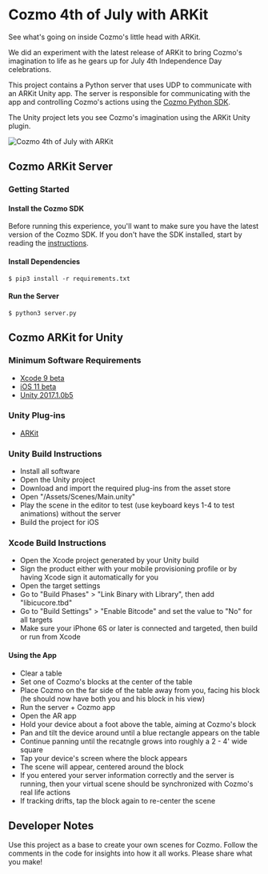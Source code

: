 # Cozmo 4th of July with ARKit
See what's going on inside Cozmo's little head with ARKit.

We did an experiment with the latest release of ARKit to bring Cozmo's imagination to life as he gears up for July 4th Independence Day celebrations.

This project contains a Python server that uses UDP to communicate with an ARKit Unity app. The server is responsible for communicating with the app and controlling Cozmo's actions using the [Cozmo Python SDK](https://github.com/anki/cozmo-python-sdk).

The Unity project lets you see Cozmo's imagination using the ARKit Unity plugin.

![Cozmo 4th of July with ARKit](4thJulyCozmo.gif)

## Cozmo ARKit Server

### Getting Started
#### Install the Cozmo SDK    
Before running this experience, you'll want to make sure you have the latest version of the Cozmo SDK. If you don't have the SDK installed, start by reading the [instructions](http://cozmosdk.anki.com/docs/initial.html).

#### Install Dependencies     

    $ pip3 install -r requirements.txt
    

#### Run the Server

    $ python3 server.py


## Cozmo ARKit for Unity

### Minimum Software Requirements

 - [Xcode 9 beta](https://developer.apple.com/download/)
 - [iOS 11 beta](https://developer.apple.com/download/)
 - [Unity 2017.1.0b5](https://unity3d.com/unity/beta/)

### Unity Plug-ins

 - [ARKit](https://www.assetstore.unity3d.com/en/#!/content/92515)

### Unity Build Instructions

 - Install all software
 - Open the Unity project
 - Download and import the required plug-ins from the asset store
 - Open "/Assets/Scenes/Main.unity"
 - Play the scene in the editor to test (use keyboard keys 1-4 to test animations) without the server
 - Build the project for iOS

### Xcode Build Instructions

 - Open the Xcode project generated by your Unity build
 - Sign the product either with your mobile provisioning profile or by having Xcode sign it automatically for you
 - Open the target settings
 - Go to "Build Phases" > "Link Binary with Library", then add "libicucore.tbd"
 - Go to "Build Settings" > "Enable Bitcode" and set the value to "No" for all targets
 - Make sure your iPhone 6S or later is connected and targeted, then build or run from Xcode

#### Using the App

 - Clear a table
 - Set one of Cozmo's blocks at the center of the table
 - Place Cozmo on the far side of the table away from you, facing his block (he should now have both you and his block in his view)
 - Run the server + Cozmo app
 - Open the AR app
 - Hold your device about a foot above the table, aiming at Cozmo's block
 - Pan and tilt the device around until a blue rectangle appears on the table
 - Continue panning until the recatngle grows into roughly a 2 - 4' wide square
 - Tap your device's screen where the block appears
 - The scene will appear, centered around the block
 - If you entered your server information correctly and the server is running, then your virtual scene should be synchronized with Cozmo's real life actions
 - If tracking drifts, tap the block again to re-center the scene

## Developer Notes

Use this project as a base to create your own scenes for Cozmo. Follow the comments in the code for insights into how it all works. Please share what you make!

